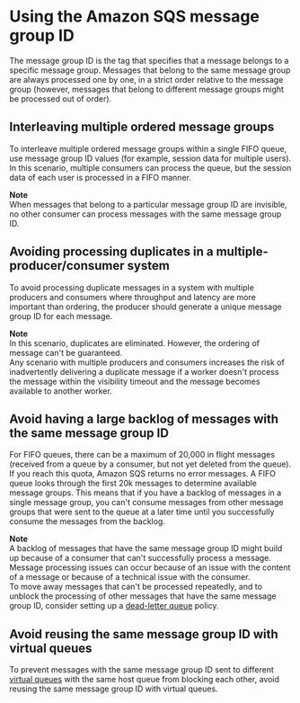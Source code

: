 # Using the Amazon SQS message group ID<a name="using-messagegroupid-property"></a>

The message group ID is the tag that specifies that a message belongs to a specific message group\. Messages that belong to the same message group are always processed one by one, in a strict order relative to the message group \(however, messages that belong to different message groups might be processed out of order\)\.

## Interleaving multiple ordered message groups<a name="interleaving-multiple-ordered-message-groups"></a>

To interleave multiple ordered message groups within a single FIFO queue, use message group ID values \(for example, session data for multiple users\)\. In this scenario, multiple consumers can process the queue, but the session data of each user is processed in a FIFO manner\.

**Note**  
When messages that belong to a particular message group ID are invisible, no other consumer can process messages with the same message group ID\.

## Avoiding processing duplicates in a multiple\-producer/consumer system<a name="avoding-processing-duplicates-in-multiple-producer-consumer-system"></a>

To avoid processing duplicate messages in a system with multiple producers and consumers where throughput and latency are more important than ordering, the producer should generate a unique message group ID for each message\.

**Note**  
In this scenario, duplicates are eliminated\. However, the ordering of message can't be guaranteed\.  
Any scenario with multiple producers and consumers increases the risk of inadvertently delivering a duplicate message if a worker doesn't process the message within the visibility timeout and the message becomes available to another worker\.

## Avoid having a large backlog of messages with the same message group ID<a name="avoiding-having-a-large-backlog-of-messages-with-the-same-message-group-id"></a>

For FIFO queues, there can be a maximum of 20,000 in flight messages \(received from a queue by a consumer, but not yet deleted from the queue\)\. If you reach this quota, Amazon SQS returns no error messages\. A FIFO queue looks through the first 20k messages to determine available message groups\. This means that if you have a backlog of messages in a single message group, you can't consume messages from other message groups that were sent to the queue at a later time until you successfully consume the messages from the backlog\.

**Note**  
A backlog of messages that have the same message group ID might build up because of a consumer that can't successfully process a message\. Message processing issues can occur because of an issue with the content of a message or because of a technical issue with the consumer\.  
To move away messages that can't be processed repeatedly, and to unblock the processing of other messages that have the same message group ID, consider setting up a [dead\-letter queue](sqs-dead-letter-queues.md) policy\.

## Avoid reusing the same message group ID with virtual queues<a name="avoiding-reusing-message-group-id-with-virtual-queues"></a>

To prevent messages with the same message group ID sent to different [virtual queues](sqs-temporary-queues.md#virtual-queues) with the same host queue from blocking each other, avoid reusing the same message group ID with virtual queues\.